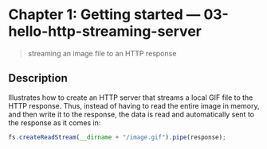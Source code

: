 # Chapter 1: Getting started &mdash; 03-hello-http-streaming-server
> streaming an image file to an HTTP response

## Description
Illustrates how to create an HTTP server that streams a local GIF file to the HTTP response. Thus, instead of having to read the entire image in memory, and then write it to the response, the data is read and automatically sent to the response as it comes in:
```javascript
fs.createReadStream(__dirname + "/image.gif").pipe(response);
```
